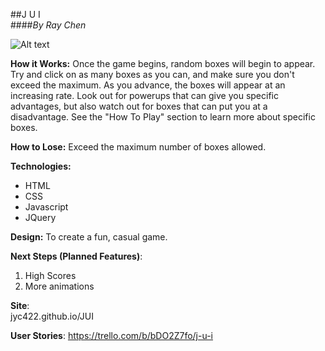 ##J U I  
####_By Ray Chen_

![Alt text](https://i.imgur.com/GHUlNPD.png "Optional title")

**How it Works:** Once the game begins, random boxes will begin to appear. Try and click on as many boxes as you can, and make sure you don't exceed the maximum. As you advance, the boxes will appear at an increasing rate. Look out for powerups that can give you specific advantages, but also watch out for boxes that can put you at a disadvantage. See the "How To Play" section to learn more about specific boxes.

**How to Lose:** Exceed the maximum number of boxes allowed.  

**Technologies:**  
- HTML  
- CSS  
- Javascript  
- JQuery  

**Design:** To create a fun, casual game.

**Next Steps (Planned Features)**:  
1. High Scores  
2. More animations

**Site**:  
jyc422.github.io/JUI

**User Stories**: https://trello.com/b/bDO2Z7fo/j-u-i